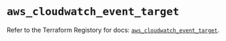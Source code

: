 # `aws_cloudwatch_event_target`

Refer to the Terraform Registory for docs: [`aws_cloudwatch_event_target`](https://registry.terraform.io/providers/hashicorp/aws/5.23.1/docs/resources/cloudwatch_event_target).
